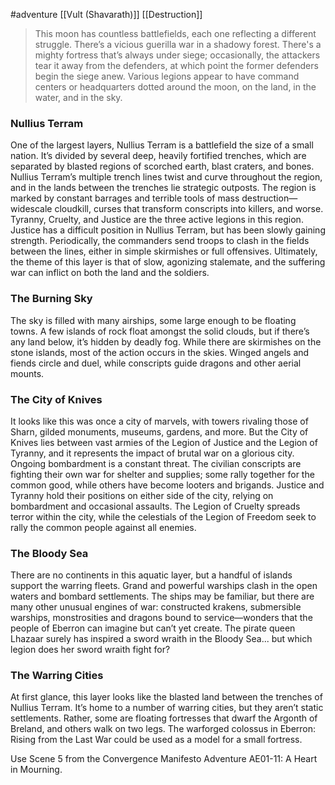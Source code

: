 #adventure [[Vult (Shavarath)]] [[Destruction]]

> This moon has countless battlefields, each one reflecting a different struggle. There’s a vicious guerilla war in a shadowy forest. There's a mighty fortress that’s always under siege; occasionally, the attackers tear it away from the defenders, at which point the former defenders begin the siege anew. Various legions appear to have command centers or headquarters dotted around the moon, on the land, in the water, and in the sky.



### **Nullius Terram**

One of the largest layers, Nullius Terram is a battlefield the size of a small nation. It’s divided by several deep, heavily fortified trenches, which are separated by blasted regions of scorched earth, blast craters, and bones. Nullius Terram’s multiple trench lines twist and curve throughout the region, and in the lands between the trenches lie strategic outposts.
The region is marked by constant barrages and terrible tools of mass destruction—widescale cloudkill, curses that transform conscripts into killers, and worse.
Tyranny, Cruelty, and Justice are the three active legions in this region. Justice has a difficult position in Nullius Terram, but has been slowly gaining strength. Periodically, the commanders send troops to clash in the fields between the lines, either in simple skirmishes or full offensives. Ultimately, the theme of this layer is that of slow, agonizing stalemate, and the suffering war can inflict on both the land and the soldiers.

### **The Burning Sky**

The sky is filled with many airships, some large enough to be floating towns. A few islands of rock float amongst the solid clouds, but if there’s any land below, it’s hidden by deadly fog. While there are skirmishes on the stone islands, most of the action occurs in the skies. Winged angels and fiends circle and duel, while conscripts guide dragons and other aerial mounts.

### **The City of Knives**

It looks like this was once a city of marvels, with towers rivaling those of Sharn, gilded monuments, museums, gardens, and more. But the City of Knives lies between vast armies of the Legion of Justice and the Legion of Tyranny, and it represents the impact of brutal war on a glorious city. Ongoing bombardment is a constant threat. The civilian conscripts are fighting their own war for shelter and supplies; some rally together for the common good, while others have become looters and brigands. Justice and Tyranny hold their positions on either side of the city, relying on bombardment and occasional assaults. The Legion of Cruelty spreads terror within the city, while the celestials of the Legion of Freedom seek to rally the common people against all enemies.

### **The Bloody Sea**

There are no continents in this aquatic layer, but a handful of islands support the warring fleets. Grand and powerful warships clash in the open waters and bombard settlements. The ships may be familiar, but there are many other unusual engines of war: constructed krakens, submersible warships, monstrosities and dragons bound to service—wonders that the people of Eberron can imagine but can’t yet create. The pirate queen Lhazaar surely has inspired a sword wraith in the Bloody Sea... but which legion does her sword wraith fight for?

### **The Warring Cities**

At first glance, this layer looks like the blasted land between the trenches of Nullius Terram. It’s home to a number of warring cities, but they aren’t static settlements. Rather, some are floating fortresses that dwarf the Argonth of Breland, and others walk on two legs. The warforged colossus in Eberron: Rising from the Last War could be used as a model for a small fortress.

Use Scene 5 from the Convergence Manifesto Adventure AE01-11: A Heart in Mourning.